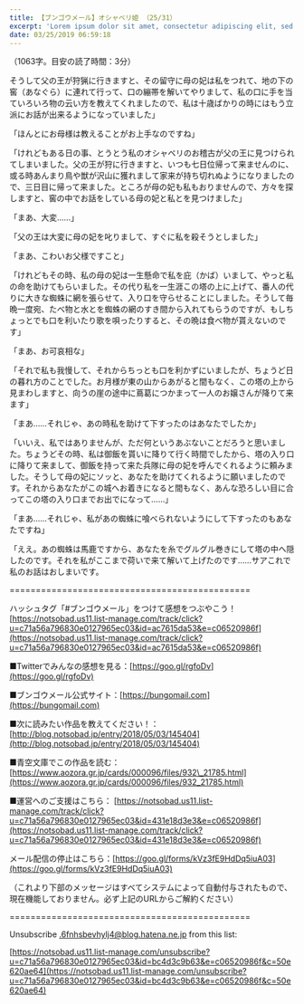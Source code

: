 ```yaml
---
title: 【ブンゴウメール】オシャベリ姫 （25/31）
excerpt: 'Lorem ipsum dolor sit amet, consectetur adipiscing elit, sed do eiusmod tempor incididunt ut labore et dolore magna aliqua. Praesent elementum facilisis leo vel fringilla est ullamcorper eget. At imperdiet dui accumsan sit amet nulla facilisi morbi tempus.'
date: 03/25/2019 06:59:18
---
```


（1063字。目安の読了時間：3分）

そうして父の王が狩猟に行きますと、その留守に母の妃は私をつれて、地の下の窖（あなぐら）に連れて行って、口の繃帯を解いてやりまして、私の口に手を当ていろいろ物の云い方を教えてくれましたので、私は十歳ばかりの時にはもう立派にお話が出来るようになっていました」

「ほんとにお母様は教えることがお上手なのですね」

「けれどもある日の事、とうとう私のオシャベリのお稽古が父の王に見つけられてしまいました。父の王が狩に行きますと、いつも七日位帰って来ませんのに、或る時あんまり鳥や獣が沢山に獲れまして家来が持ち切れぬようになりましたので、三日目に帰って来ました。ところが母の妃も私もおりませんので、方々を探しますと、窖の中でお話をしている母の妃と私とを見つけました」

「まあ、大変……」

「父の王は大変に母の妃を叱りまして、すぐに私を殺そうとしました」

「まあ、こわいお父様ですこと」

「けれどもその時、私の母の妃は一生懸命で私を庇（かば）いまして、やっと私の命を助けてもらいました。その代り私を一生涯この塔の上に上げて、番人の代りに大きな蜘蛛に網を張らせて、入り口を守らせることにしました。そうして毎晩一度宛、たべ物と水とを蜘蛛の網のすき間から入れてもらうのですが、もしちょっとでも口を利いたり歌を唄ったりすると、その晩は食べ物が貰えないのです」

「まあ、お可哀相な」

「それで私も我慢して、それからちっとも口を利かずにいましたが、ちょうど日の暮れ方のことでした。お月様が東の山からあがると間もなく、この塔の上から見まわしますと、向うの崖の途中に蔦葛につかまって一人のお嬢さんが降りて来ます」

「まあ……それじゃ、あの時私を助けて下すったのはあなたでしたか」

「いいえ、私ではありませんが、ただ何というあぶないことだろうと思いました。ちょうどその時、私は御飯を貰いに降りて行く時間でしたから、塔の入り口に降りて来まして、御飯を持って来た兵隊に母の妃を呼んでくれるように頼みました。そうして母の妃にソッと、あなたを助けてくれるように願いましたのです。それからあなたがこの城へお着きになると間もなく、あんな恐ろしい目に合ってこの塔の入り口までお出でになって……」

「まあ……それじゃ、私があの蜘蛛に喰べられないようにして下すったのもあなたですね」

「ええ。あの蜘蛛は馬鹿ですから、あなたを糸でグルグル巻きにして塔の中へ隠したのです。それを私がここまで荷いで来て解いて上げたのです……サアこれで私のお話はおしまいです。

\==============================================

ハッシュタグ「#ブンゴウメール」をつけて感想をつぶやこう！ [https://notsobad.us11.list-manage.com/track/click?u=c71a56a796830e0127965ec03&id=ac7615da53&e=c06520986f](https://notsobad.us11.list-manage.com/track/click?u=c71a56a796830e0127965ec03&id=ac7615da53&e=c06520986f)

■Twitterでみんなの感想を見る：[https://goo.gl/rgfoDv](https://goo.gl/rgfoDv)

■ブンゴウメール公式サイト：[https://bungomail.com](https://bungomail.com)

■次に読みたい作品を教えてください！：[http://blog.notsobad.jp/entry/2018/05/03/145404](http://blog.notsobad.jp/entry/2018/05/03/145404)

■青空文庫でこの作品を読む：[https://www.aozora.gr.jp/cards/000096/files/932\_21785.html](https://www.aozora.gr.jp/cards/000096/files/932_21785.html)

■運営へのご支援はこちら： [https://notsobad.us11.list-manage.com/track/click?u=c71a56a796830e0127965ec03&id=431e18d3e3&e=c06520986f](https://notsobad.us11.list-manage.com/track/click?u=c71a56a796830e0127965ec03&id=431e18d3e3&e=c06520986f)

メール配信の停止はこちら：[https://goo.gl/forms/kVz3fE9HdDq5iuA03](https://goo.gl/forms/kVz3fE9HdDq5iuA03)

（これより下部のメッセージはすべてシステムによって自動付与されたもので、現在機能しておりません。必ず上記のURLからご解約ください）

\==============================================

Unsubscribe .6fnhsbevhylj4@blog.hatena.ne.jp from this list:

[https://notsobad.us11.list-manage.com/unsubscribe?u=c71a56a796830e0127965ec03&id=bc4d3c9b63&e=c06520986f&c=50e620ae64](https://notsobad.us11.list-manage.com/unsubscribe?u=c71a56a796830e0127965ec03&id=bc4d3c9b63&e=c06520986f&c=50e620ae64)